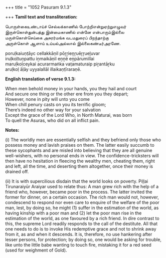 +++
title = "1052 Pasuram 9.1.3"

+++
**Tamil text and transliteration:**

பொருள்கைஉண்டாய்ச் செல்லக்காணில் போற்றிஎன்றுஏற்றுஎழுவர்  
இருள்கொள்துன்பத்து இன்மைகாணில் என்னே என்பாரும்இல்லை  
மருள்கொள்செய்கை அசுரர்மங்க வடமதுரைப் பிறந்தாற்கு  
அருள்கொள் ஆளாய் உய்யல்அல்லால் இல்லைகண்டீர்அரணே.

poruḷkaiuṇṭāyc cellakkāṇil pōṟṟieṉṟuēṟṟueḻuvar  
iruḷkoḷtuṉpattu iṉmaikāṇil eṉṉē eṉpārumillai  
maruḷkoḷceykai acurarmaṅka vaṭamaturaip piṟantāṟku  
aruḷkoḷ āḷāy uyyalallāl illaikaṇṭīraraṇē.

**English translation of verse 9.1.3:**

When men behold money in your hands, you they hail and court  
And secure one thing or the other ere from you they depart;  
However, none in pity will unto you come  
When chill penury casts on you its terrific gloom;  
There’s indeed no other way for your salvation  
Except the grace of the Lord Who, in North Maturai, was born  
To quell the Asuras, who did on all inflict pain.

**Notes:**

\(i\) The worldly men are essentially selfish and they befriend only those who possess money and lavish praises on them. The latter easily succumb to these sycophants and are misled into believing that they are all genuine well-wishers, with no personal ends in view. The confidence-tricksters will then have no hesitation in fleecing the wealthy men, cheating them, right and left, all the time, and deserting them altogether, once their money is drained off.

\(ii\) It is with supercilious disdain that the world looks on poverty. Piḷḷai Tirunaraiyūr Araiyar used to relate thus: A man grew rich with the help of a friend who, however, became poor in the process. The latter invited the former for dinner, on a certain occasion. The rich man would not, however, condescend to respond nor even care to enquire of the welfare of the poor man, lest, by doing so, he might (1) suffer in the estimation of the world, as having kinship with a poor man and (2) let the poor man rise in the estimation of the world, as one favoured by a rich friend. In dire contrast to this, the supreme Lord readily responds to the call of the destitute. All that one needs to do is to invoke His redemptive grace and not to shrink away from it, as and when it descends. It is, therefore, no use hankering after lesser persons, for protection; by doing so, one would be asking for trouble, like unto the little babe wanting to touch fire, mistaking it for a red seed (used for weighment of Gold).


